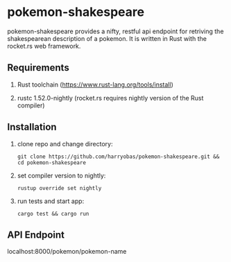 # pokemon-shakespeare

pokemon-shakespeare provides a nifty, restful api endpoint for retriving the shakespearean description of a pokemon. It is written in Rust with the rocket.rs web framework.

## Requirements

1. Rust toolchain (https://www.rust-lang.org/tools/install)

2. rustc 1.52.0-nightly (rocket.rs requires nightly version of the Rust compiler)

## Installation 

1. clone repo and change directory:
    ```
    git clone https://github.com/harryobas/pokemon-shakespeare.git && cd pokemon-shakespeare

    ```
2. set compiler version to nightly:
    ```
    rustup override set nightly

    ```
3. run tests and start app:
    ```
    cargo test && cargo run 

    ```

## API Endpoint

localhost:8000/pokemon/pokemon-name




